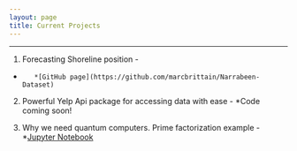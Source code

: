```yaml
---
layout: page
title: Current Projects
---
```



----

1.  Forecasting Shoreline position - 
*        *[GitHub page](https://github.com/marcbrittain/Narrabeen-Dataset) 

2.  Powerful Yelp Api package for accessing data with ease - 
        *Code coming soon!

3.  Why we need quantum computers. Prime factorization example - 
        *[Jupyter Notebook](https://github.com/marcbrittain/Python_Tutorials/blob/master/Quantum%20Computing/Why%20we%20need%20Quantum%20Computers.ipynb)
